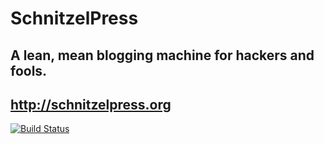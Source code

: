 # SchnitzelPress

## A lean, mean blogging machine for hackers and fools.

## http://schnitzelpress.org

[![Build Status](https://secure.travis-ci.org/teamschnitzel/schnitzelpress.png?branch=master)](http://travis-ci.org/teamschnitzel/schnitzelpress)
